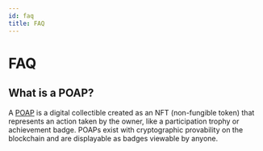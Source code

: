 ```yaml
---
id: faq
title: FAQ
---
```


# FAQ

## What is a POAP?

A [POAP](https://poap.xyz) is a digital collectible created as an NFT (non-fungible token) that represents an action taken by the owner, like a participation trophy or achievement badge. POAPs exist with cryptographic provability on the blockchain and are displayable as badges viewable by anyone.

